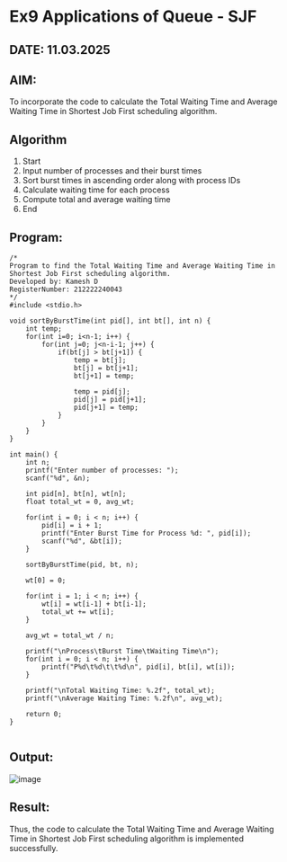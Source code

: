 # Ex9 Applications of Queue - SJF
## DATE: 11.03.2025
## AIM:
To incorporate the code to calculate the Total Waiting Time and Average Waiting Time in Shortest Job First scheduling algorithm.
## Algorithm
1. Start
2. Input number of processes and their burst times
3. Sort burst times in ascending order along with process IDs
4. Calculate waiting time for each process 
5. Compute total and average waiting time
6. End

## Program:
```
/*
Program to find the Total Waiting Time and Average Waiting Time in Shortest Job First scheduling algorithm.
Developed by: Kamesh D
RegisterNumber: 212222240043
*/
#include <stdio.h>

void sortByBurstTime(int pid[], int bt[], int n) {
    int temp;
    for(int i=0; i<n-1; i++) {
        for(int j=0; j<n-i-1; j++) {
            if(bt[j] > bt[j+1]) {
                temp = bt[j];
                bt[j] = bt[j+1];
                bt[j+1] = temp;

                temp = pid[j];
                pid[j] = pid[j+1];
                pid[j+1] = temp;
            }
        }
    }
}

int main() {
    int n;
    printf("Enter number of processes: ");
    scanf("%d", &n);

    int pid[n], bt[n], wt[n];
    float total_wt = 0, avg_wt;

    for(int i = 0; i < n; i++) {
        pid[i] = i + 1;
        printf("Enter Burst Time for Process %d: ", pid[i]);
        scanf("%d", &bt[i]);
    }

    sortByBurstTime(pid, bt, n);

    wt[0] = 0;

    for(int i = 1; i < n; i++) {
        wt[i] = wt[i-1] + bt[i-1];
        total_wt += wt[i];
    }

    avg_wt = total_wt / n;

    printf("\nProcess\tBurst Time\tWaiting Time\n");
    for(int i = 0; i < n; i++) {
        printf("P%d\t%d\t\t%d\n", pid[i], bt[i], wt[i]);
    }

    printf("\nTotal Waiting Time: %.2f", total_wt);
    printf("\nAverage Waiting Time: %.2f\n", avg_wt);

    return 0;
}


```

## Output:
![image](https://github.com/user-attachments/assets/63a77366-77a1-4a1f-924d-c73e2484de2f)

## Result:
Thus, the code to calculate the Total Waiting Time and Average Waiting Time in Shortest Job First scheduling algorithm is implemented successfully.
